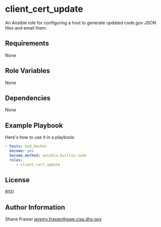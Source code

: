 # client_cert_update #

An Ansible role for configuring a host to generate updated code.gov
JSON files and email them.

## Requirements ##

None

## Role Variables ##

None

## Dependencies ##

None

## Example Playbook ##

Here's how to use it in a playbook:

```yaml
- hosts: bod_docker
  become: yes
  become_method: ansible.builtin.sudo
  roles:
     - client_cert_update
```

## License ##

BSD

## Author Information ##

Shane Frasier <jeremy.frasier@gwe.cisa.dhs.gov>
